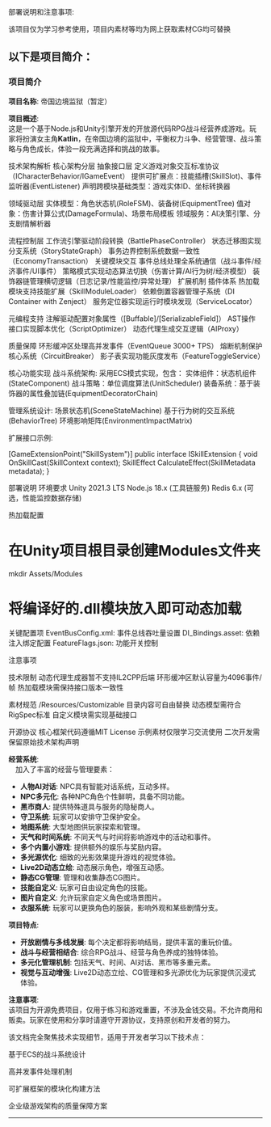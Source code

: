 部署说明和注意事项:

该项目仅为学习参考使用，项目内素材等均为网上获取素材CG均可替换

以下是项目简介：
---

### 项目简介

**项目名称**: 帝国边境监狱（暂定）

**项目概述**:  
这是一个基于Node.js和Unity引擎开发的开放源代码RPG战斗经营养成游戏。玩家将扮演女主角**Katlin**，在帝国边境的监狱中，平衡权力斗争、经营管理、战斗策略与角色成长，体验一段充满选择和挑战的故事。

技术架构解析
核心架构分层
抽象接口层
定义游戏对象交互标准协议（ICharacterBehavior/IGameEvent）
提供可扩展点：技能插槽(SkillSlot)、事件监听器(EventListener)
声明跨模块基础类型：游戏实体ID、坐标转换器

领域驱动层
实体模型：角色状态机(RoleFSM)、装备树(EquipmentTree)
值对象：伤害计算公式(DamageFormula)、场景布局模板
领域服务：AI决策引擎、分支剧情解析器

流程控制层
工作流引擎驱动阶段转换（BattlePhaseController）
状态迁移图实现分支系统（StoryStateGraph）
事务边界控制系统数据一致性（EconomyTransaction）
关键模块交互
事件总线处理全系统通信（战斗事件/经济事件/UI事件）
策略模式实现动态算法切换（伤害计算/AI行为树/经济模型）
装饰器链管理横切逻辑（日志记录/性能监控/异常处理）
扩展机制
插件体系
热加载模块支持技能扩展（SkillModuleLoader）
依赖倒置容器管理子系统（DI Container with Zenject）
服务定位器实现运行时模块发现（ServiceLocator）

元编程支持
注解驱动配置对象属性（[Buffable]/[SerializableField]）
AST操作接口实现脚本优化（ScriptOptimizer）
动态代理生成交互逻辑（AIProxy）

质量保障
环形缓冲区处理高并发事件（EventQueue 3000+ TPS）
熔断机制保护核心系统（CircuitBreaker）
影子表实现功能灰度发布（FeatureToggleService）

核心功能实现
战斗系统架构:
采用ECS模式实现，包含：
实体组件：状态机组件(StateComponent)
战斗策略：单位调度算法(UnitScheduler)
装备系统：基于装饰器的属性叠加链(EquipmentDecoratorChain)

管理系统设计:
场景状态机(SceneStateMachine)
基于行为树的交互系统(BehaviorTree)
环境影响矩阵(EnvironmentImpactMatrix)

扩展接口示例:

[GameExtensionPoint("SkillSystem")] 
 public interface ISkillExtension {
    void OnSkillCast(SkillContext context);
    SkillEffect CalculateEffect(SkillMetadata metadata);
}

部署说明
环境要求
Unity 2021.3 LTS
Node.js 18.x (工具链服务)
Redis 6.x (可选，性能监控数据存储)

热加载配置
# 在Unity项目根目录创建Modules文件夹
mkdir Assets/Modules
# 将编译好的.dll模块放入即可动态加载

关键配置项
EventBusConfig.xml: 事件总线吞吐量设置
DI_Bindings.asset: 依赖注入绑定配置
FeatureFlags.json: 功能开关控制

注意事项

技术限制
动态代理生成器暂不支持IL2CPP后端
环形缓冲区默认容量为4096事件/帧
热加载模块需保持接口版本一致性

素材规范
/Resources/Customizable 目录内容可自由替换
动态模型需符合RigSpec标准
自定义模块需实现基础接口

开源协议
核心框架代码遵循MIT License
示例素材仅限学习交流使用
二次开发需保留原始技术架构声明

**经营系统**:  
　加入了丰富的经营与管理要素：
- **人物AI对话**: NPC具有智能对话系统，互动多样。  
- **NPC多元化**: 各种NPC角色个性鲜明，具备不同功能。  
- **黑市商人**: 提供特殊道具与服务的隐秘商人。  
- **守卫系统**: 玩家可以安排守卫保护安全。  
- **地图系统**: 大型地图供玩家探索和管理。  
- **天气和时间系统**: 不同天气与时间将影响游戏中的活动和事件。  
- **多个内置小游戏**: 提供额外的娱乐与奖励内容。  
- **多光源优化**: 细致的光影效果提升游戏的视觉体验。  
- **Live2D动态立绘**: 动态展示角色，增强互动感。  
- **静态CG管理**: 管理和收集静态CG图片。  
- **技能自定义**: 玩家可自由设定角色的技能。  
- **图片自定义**: 允许玩家自定义角色或场景图片。  
- **衣服系统**: 玩家可以更换角色的服装，影响外观和某些剧情分支。

**项目特点**:  
- **开放剧情与多线发展**: 每个决定都将影响结局，提供丰富的重玩价值。  
- **战斗与经营相结合**: 综合RPG战斗、经营与角色养成的独特体验。  
- **多元化管理机制**: 包括天气、时间、AI对话、黑市等多重元素。  
- **视觉与互动增强**: Live2D动态立绘、CG管理和多光源优化为玩家提供沉浸式体验。

**注意事项**:  
该项目为开源免费项目，仅用于练习和游戏重置，不涉及金钱交易。不允许商用和贩卖。玩家在使用和分享时请遵守开源协议，支持原创和开发者的努力。

该文档完全聚焦技术实现细节，适用于开发者学习以下技术点：

基于ECS的战斗系统设计

高并发事件处理机制

可扩展框架的模块化构建方法

企业级游戏架构的质量保障方案

---
